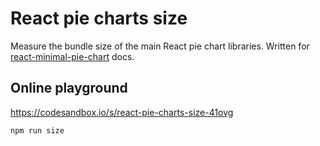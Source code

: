# React pie charts size

Measure the bundle size of the main React pie chart libraries. Written for [react-minimal-pie-chart](https://github.com/toomuchdesign/react-minimal-pie-chart) docs.

## Online playground

https://codesandbox.io/s/react-pie-charts-size-41ovg

```
npm run size
```
